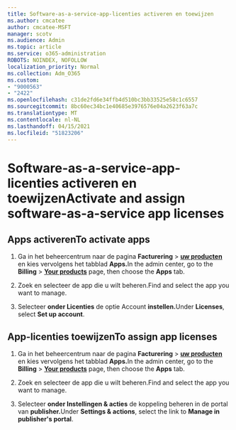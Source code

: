 ```yaml
---
title: Software-as-a-service-app-licenties activeren en toewijzen
ms.author: cmcatee
author: cmcatee-MSFT
manager: scotv
ms.audience: Admin
ms.topic: article
ms.service: o365-administration
ROBOTS: NOINDEX, NOFOLLOW
localization_priority: Normal
ms.collection: Adm_O365
ms.custom:
- "9000563"
- "2422"
ms.openlocfilehash: c31de2fd6e34ffb4d510bc3bb33525e58c1c6557
ms.sourcegitcommit: 8bc60ec34bc1e40685e3976576e04a2623f63a7c
ms.translationtype: MT
ms.contentlocale: nl-NL
ms.lasthandoff: 04/15/2021
ms.locfileid: "51823206"
---
```

# <a name="activate-and-assign-software-as-a-service-app-licenses"></a><span data-ttu-id="d7768-102">Software-as-a-service-app-licenties activeren en toewijzen</span><span class="sxs-lookup"><span data-stu-id="d7768-102">Activate and assign software-as-a-service app licenses</span></span> 

## <a name="to-activate-apps"></a><span data-ttu-id="d7768-103">Apps activeren</span><span class="sxs-lookup"><span data-stu-id="d7768-103">To activate apps</span></span>

1. <span data-ttu-id="d7768-104">Ga in het beheercentrum naar de pagina **Facturering**  >  **[uw producten](https://go.microsoft.com/fwlink/p/?linkid=842054)** en kies vervolgens het tabblad **Apps.**</span><span class="sxs-lookup"><span data-stu-id="d7768-104">In the admin center, go to the **Billing** > **[Your products](https://go.microsoft.com/fwlink/p/?linkid=842054)** page, then choose the **Apps** tab.</span></span>

2. <span data-ttu-id="d7768-105">Zoek en selecteer de app die u wilt beheren.</span><span class="sxs-lookup"><span data-stu-id="d7768-105">Find and select the app you want to manage.</span></span>

3. <span data-ttu-id="d7768-106">Selecteer **onder Licenties** de optie Account **instellen.**</span><span class="sxs-lookup"><span data-stu-id="d7768-106">Under **Licenses**, select **Set up account**.</span></span>  

## <a name="to-assign-app-licenses"></a><span data-ttu-id="d7768-107">App-licenties toewijzen</span><span class="sxs-lookup"><span data-stu-id="d7768-107">To assign app licenses</span></span>

1. <span data-ttu-id="d7768-108">Ga in het beheercentrum naar de pagina **Facturering**  >  **[uw producten](https://go.microsoft.com/fwlink/p/?linkid=842054)** en kies vervolgens het tabblad **Apps.**</span><span class="sxs-lookup"><span data-stu-id="d7768-108">In the admin center, go to the **Billing** > **[Your products](https://go.microsoft.com/fwlink/p/?linkid=842054)** page, then choose the **Apps** tab.</span></span>

2. <span data-ttu-id="d7768-109">Zoek en selecteer de app die u wilt beheren.</span><span class="sxs-lookup"><span data-stu-id="d7768-109">Find and select the app you want to manage.</span></span>  

3. <span data-ttu-id="d7768-110">Selecteer **onder Instellingen & acties** de koppeling beheren in de portal van **publisher.**</span><span class="sxs-lookup"><span data-stu-id="d7768-110">Under **Settings & actions**, select the link to **Manage in publisher's portal**.</span></span>